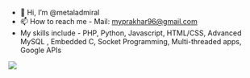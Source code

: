 - 👋 Hi, I’m @metaladmiral
- 📫 How to reach me - Mail: myprakhar96@gmail.com
- My skills include - PHP, Python, Javascript, HTML/CSS, Advanced MySQL , Embedded C, Socket Programming, Multi-threaded apps, Google APIs

[![](https://visitcount.itsvg.in/api?id=metaladmiral&label=Profile%20Views&icon=1&pretty=true)](https://visitcount.itsvg.in)

<!---
metaladmiral/metaladmiral is a ✨ special ✨ repository because its `README.md` (this file) appears on your GitHub profile.
You can click the Preview link to take a look at your changes.
--->

